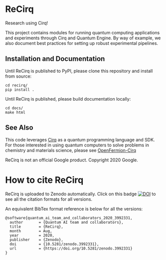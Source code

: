 ReCirq
======

Research using Cirq!

This project contains modules for running quantum computing applications
and experiments through Cirq and Quantum Engine. By way of example, we
also document best practices for setting up robust experimental pipelines.


## Installation and Documentation

Until ReCirq is published to PyPI, please clone this repository and install
from source:

    cd recirq/
    pip install .
    
Until ReCirq is published, please build documentation locally:

    cd docs/
    make html
    

## See Also

This code leverages [Cirq](https://github.com/quantumlib/Cirq) as a
quantum programming language and SDK.
For those interested in using quantum computers to solve problems in
chemistry and materials science, please see
[OpenFermion-Cirq](https://github.com/quantumlib/openfermion-cirq)


ReCirq is not an official Google product. Copyright 2020 Google.

# How to cite ReCirq

ReCirq is uploaded to Zenodo automatically. Click on this badge [![DOI](https://zenodo.org/badge/DOI/10.5281/zenodo.3992331.svg)](https://doi.org/10.5281/zenodo.3992331) to see all the citation formats for all versions.

An equivalent BibTex format reference is below for all the versions:

```
@software{quantum_ai_team_and_collaborators_2020_3992331,
  author       = {Quantum AI team and collaborators},
  title        = {ReCirq},
  month        = Aug,
  year         = 2020,
  publisher    = {Zenodo},
  doi          = {10.5281/zenodo.3992331},
  url          = {https://doi.org/10.5281/zenodo.3992331}
}
```